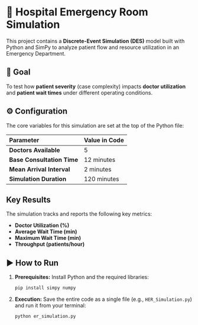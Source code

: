 # 🏥 Hospital Emergency Room Simulation

This project contains a **Discrete-Event Simulation (DES)** model built with Python and SimPy to analyze patient flow and resource utilization in an Emergency Department.

## 🎯 Goal

To test how **patient severity** (case complexity) impacts **doctor utilization** and **patient wait times** under different operating conditions.

## ⚙️ Configuration

The core variables for this simulation are set at the top of the Python file:

| Parameter | Value in Code |
| :--- | :--- |
| **Doctors Available** | 5 |
| **Base Consultation Time** | 12 minutes |
| **Mean Arrival Interval** | 2 minutes |
| **Simulation Duration** | 120 minutes |

##  Key Results

The simulation tracks and reports the following key metrics:

* **Doctor Utilization (%)**
* **Average Wait Time (min)**
* **Maximum Wait Time (min)**
* **Throughput (patients/hour)**

## ▶️ How to Run

1.  **Prerequisites:** Install Python and the required libraries:
    ```bash
    pip install simpy numpy
    ```
2.  **Execution:** Save the entire code as a single file (e.g., `HER_Simulation.py`) and run it from your terminal:
    ```bash
    python er_simulation.py
    ```
